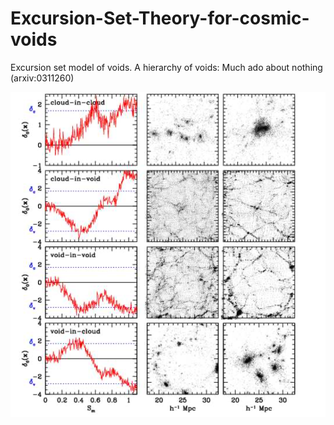 # Excursion-Set-Theory-for-cosmic-voids
Excursion set model of voids.
A hierarchy of voids: Much ado about nothing (arxiv:0311260)

![alt text](https://github.com/laya-laya/Excursion-Set-Theory-for-cosmic-voids/blob/main/Screen%20Shot%202020-10-29%20at%2012.45.02%20AM.png)
